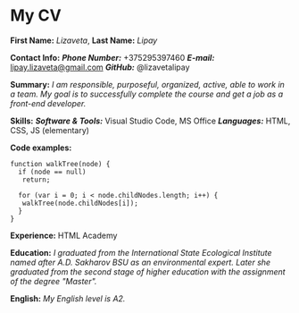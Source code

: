 # My CV
__First Name:__ *Lizaveta*, __Last Name:__ *Lipay*

__Contact Info:__
  ***Phone Number:*** +375295397460
  ***E-mail:*** lipay.lizaveta@gmail.com 
  ***GitHub:*** @lizavetalipay
  
  __Summary:__
  *I am responsible, purposeful, organized, active, able to work in a team. My goal is to successfully complete the course and get a job as a front-end developer.*
  
__Skills:__
  ***Software & Tools:*** Visual Studio Code, MS Office
  ***Languages:*** HTML, CSS, JS (elementary)
  
__Code examples:__

    function walkTree(node) {
      if (node == null) 
       return;
   
      for (var i = 0; i < node.childNodes.length; i++) {
       walkTree(node.childNodes[i]);
      }
    }
    
__Experience:__
  HTML Academy
  
__Education:__
  *I graduated from the International State Ecological Institute named after A.D. Sakharov BSU as an environmental expert. Later she graduated from the second stage of higher education with the assignment of the degree "Master".*
  
__English:__
  *My English level is A2.*
